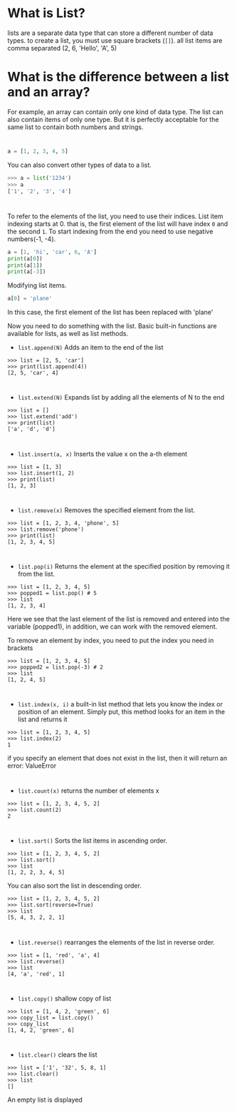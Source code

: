 # What is List?

lists are a separate data type that can store a different number of data types.
to create a list, you must use square brackets (`` [] ``). 
all list items are comma separated (2, 6, 'Hello', 'A', 5)

# What is the difference between a list and an array?

For example, an array can contain only one kind of data type. 
The list can also contain items of only one type. But it is perfectly acceptable for the same list to contain both numbers and strings.

#

```py
a = [1, 2, 3, 4, 5]
```
You can also convert other types of data to a list.
```py
>>> a = list('1234')
>>> a
['1', '2', '3', '4']
```

#

To refer to the elements of the list, you need to use their indices. List item indexing starts at 0.
that is, the first element of the list will have index `0` and the second `1`.
To start indexing from the end you need to use negative numbers(-1, -4).
```py
a = [1, 'hi', 'car', 6, 'A']
print(a[0])
print(a[1])
print(a[-3])
```

Modifying list items.
```py
a[0] = 'plane'
```
In this case, the first element of the list has been replaced with 'plane'

Now you need to do something with the list. Basic built-in functions are available for lists, as well as list methods.

* `list.append(N)` Adds an item to the end of the list
 ```
 >>> list = [2, 5, 'car']
 >>> print(list.append(4))
 [2, 5, 'car', 4]
 ```
 #
* `list.extend(N)` Expands list by adding all the elements of N to the end 
```
>>> list = []
>>> list.extend('add')
>>> print(list)
['a', 'd', 'd']
```
#

* `list.insert(a, x)` Inserts the value x on the a-th element
```
>>> list = [1, 3]
>>> list.insert(1, 2)
>>> print(list)
[1, 2, 3]
```
#
* `list.remove(x)` Removes the specified element from the list.
```
>>> list = [1, 2, 3, 4, 'phone', 5]
>>> list.remove('phone')
>>> print(list)
[1, 2, 3, 4, 5]
```
#

* `list.pop(i)` Returns the element at the specified position by removing it from the list.
```
>>> list = [1, 2, 3, 4, 5]
>>> popped1 = list.pop() # 5
>>> list 
[1, 2, 3, 4]
```
Here we see that the last element of the list is removed and entered into the variable (popped1), in addition, we can work with the removed element.

To remove an element by index, you need to put the index you need in brackets
```
>>> list = [1, 2, 3, 4, 5]
>>> popped2 = list.pop(-3) # 2
>>> list
[1, 2, 4, 5]
```
#

* `list.index(x, i)` a built-in list method that lets you know the index or position of an element.
Simply put, this method looks for an item in the list and returns it

```
>>> list = [1, 2, 3, 4, 5]
>>> list.index(2)
1
```
if you specify an element that does not exist in the list, then it will return an error: ValueError

#
* `list.count(x)` returns the number of elements x

```
>>> list = [1, 2, 3, 4, 5, 2]
>>> list.count(2)
2
```

#

* `list.sort()` Sorts the list items in ascending order.

```
>>> list = [1, 2, 3, 4, 5, 2]
>>> list.sort()
>>> list
[1, 2, 2, 3, 4, 5]
```
You can also sort the list in descending order.

```
>>> list = [1, 2, 3, 4, 5, 2]
>>> list.sort(reverse=True)
>>> list
[5, 4, 3, 2, 2, 1]
```

#

* `list.reverse()` rearranges the elements of the list in reverse order.

```
>>> list = [1, 'red', 'a', 4]
>>> list.reverse()
>>> list
[4, 'a', 'red', 1]
```

#

* `list.copy()` shallow copy of list

```
>>> list = [1, 4, 2, 'green', 6]
>>> copy_list = list.copy()
>>> copy_list
[1, 4, 2, 'green', 6]
```

#

* `list.clear()` clears the list

 ```
>>> list = ['1', '32', 5, 8, 1]
>>> list.clear()
>>> list
[]
 ```
 An empty list is displayed
